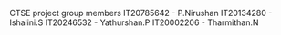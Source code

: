CTSE project group members
IT20785642 - P.Nirushan
IT20134280 - Ishalini.S
IT20246532 - Yathurshan.P
IT20002206 - Tharmithan.N

